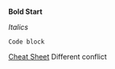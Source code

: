 **Bold Start**


*Italics*


```
Code block
```


[Cheat Sheet](https://en.wikipedia.org/wiki/Help:Cheatsheet)
Different conflict

